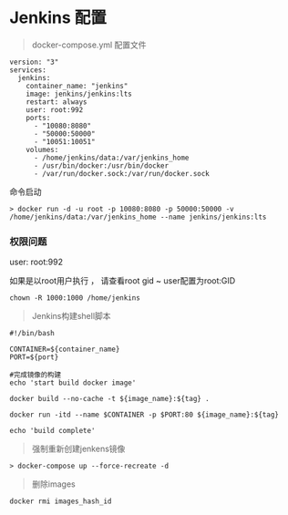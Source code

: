 # Jenkins 配置

> docker-compose.yml 配置文件

```
version: "3"
services:
  jenkins:
    container_name: "jenkins"
    image: jenkins/jenkins:lts
    restart: always
    user: root:992
    ports:
      - "10080:8080"
      - "50000:50000"
      - "10051:10051"
    volumes:
      - /home/jenkins/data:/var/jenkins_home
      - /usr/bin/docker:/usr/bin/docker
      - /var/run/docker.sock:/var/run/docker.sock

```

命令启动

```
> docker run -d -u root -p 10080:8080 -p 50000:50000 -v /home/jenkins/data:/var/jenkins_home --name jenkins/jenkins:lts
```

### 权限问题

user: root:992

如果是以root用户执行  ， 请查看root gid   ~ user配置为root:GID

```
chown -R 1000:1000 /home/jenkins
```

> Jenkins构建shell脚本


```
#!/bin/bash

CONTAINER=${container_name}
PORT=${port}

#完成镜像的构建
echo 'start build docker image'

docker build --no-cache -t ${image_name}:${tag} .

docker run -itd --name $CONTAINER -p $PORT:80 ${image_name}:${tag}

echo 'build complete'
```

> 强制重新创建jenkens镜像

```
> docker-compose up --force-recreate -d
```

> 删除images

```
docker rmi images_hash_id
```


